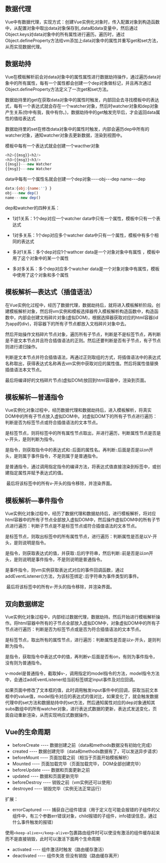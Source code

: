 ## 数据代理

​		Vue中有数据代理，实现方式：创建Vue实例化对象时，传入配置对象到构造函数中，从配置对象中取出data对象保存到_data和data变量中，然后通过Object.keys对data对象中的所有属性进行遍历。遍历时，通过Object.defineProperty方法给vm添加上data对象中的属性并重写get和set方法，从而实现数据代理。



## 数据劫持

​		Vue在模板解析前会对data对象中的属性属性进行数据劫持操作，通过遍历data对象中的所有属性，每有一个属性都会创建一个dep对象做标记，并且再次通过Object.defineProperty方法定义了一次get和set方法。

​		数据劫持里的get在获取data对象中的属性时触发，内部回会去寻找模板中的表达式，每有一个表达式就会存在一个watcher对象，然后时watcher对象和dep对象产生关系(你中有我，我中有你。)，数据劫持中的get触发完毕后，才会返回data属性的值给表达式

​		数据劫持里的set在修改data对象中的属性时触发，内部会遍历dep中所有的watcher对象，通知watcher对象去更新数据，渲染到视图中。



模板中每有一个表达式就会创建一个wacther对象 

```javascript
<h2>{{msg}}<h2/>
<h3>{{msg}}<h3/>
{{msg}}---new Watcher
{{msg}}---new Watcher
```

data中每有一个属性名就会创建一个dep对象----obj---dep  name---dep

```javascript
data:{obj:{name:''} }
obj---new dep()
name---new dep()
```

dep和watcher的四种关系：

- 1对1关系：1个dep对应一个watcher data中只有一个属性，模板中只有一个表达式

- 1对多关系：1个dep对应多个watcher data中只有一个属性，模板中有多个相同的表达式

- 多对1关系：多个dep对应1个wathcer data是一个对象对象中有属性 ，模板中用了这个对象中的某一个属性

- 多对多关系：多个dep对应多个watcher data是一个对象对象中有属性，模板中使用了这个对象和多个属性

  

## 模板解析—表达式（插值语法）

​		在Vue实例化过程中，经历了数据代理，数据劫持后，就将进入模板解析阶段。创建模板解析对象，然后将vm实例和模板选择器传入模板解析构造函数中，构造函数中，内部会创建文档碎片对象(虚拟DOM)，根据选择器获取对应的html容器(id为app的div)，将容器下的所有子节点都放入文档碎片对象中去。

​		然后开始操作文档碎片节点对象，遍历所有子节点，判断是不是标签节点，再判断是不是文本节点并且符合插值语法的正则。然后还要判断是否有子节点，有子节点则进行递归操作。

​		判断是文本节点并符合插值语法，再通过正则取组的方式，将插值语法中的表达式名称取出，获得表达式名称再去vm实例中获取对应的属性值。然后将属性值替换插值语法本文节点。

​		最后将编译好的文档碎片节点(虚拟DOM)放回到html容器中，渲染到页面。



## 模板解析—普通指令

​		Vue实例化对象过程中，经历数据代理和数据劫持后，进入模板解析，将真实DOM中的所有子节点放入虚拟DOM中。对虚拟DOM下的所有子节点进行遍历：判断是否为标签节点或符合插值语法的文本节点。

​		是标签节点，则将标签中的所有属性节点取出，并进行遍历，判断属性节点是否是v-开头，是则判断为指令。

​		是指令，则获取指令中的表达式和`:`后面的属性名。再判断`:`后面是否是以on开头，是则属于事件指令，不是则属于是普通指令。

​		是普通指令，通过调用指定指令的编译方法，将表达式值直接渲染到标签中，或创建指定属性并赋予表达式的值。

​		最后将该标签中的所有v-开头的指令移除，并渲染界面。



## 模板解析—事件指令

​		Vue实例化对象过程中，经历了数据代理和数据劫持后，进行模板解析，将对应html容器中的所有子节点全部放入虚拟DOM中，然后操作虚拟DOM中的所有子节点进行遍历：判断子节点是不是标签节点或符合插值语法的文本节点。

​		是标签节点，则取出标签中的所有属性节点，进行遍历：判断属性是否是以V-开头，是则说明是指令。

​		是指令，则获取表达式的值，并获取`:`后的字符串，然后判断`:`前是否是以on开头，是则说明是事件指令，不是则说明是普通指令。

​		是事件指令，则vm实例获取表达式对应的事件回调函数，通过addEventListener()方法，为该标签绑定`:`后字符串为事件类型的事件。

​		最后将该标签中的所有v-开头的指令移除，并渲染界面。



## 双向数据绑定

​		Vue实例化对象过程中，内部经过数据代理，数据劫持。然后开始进行模板解析操作。将html容器中所有的子节点全部放入虚拟DOM中，对象虚拟DOM中的所有子节点进行遍历：判断是否为标签节点或是否为符合插值语法的文本节点。

​		是标签节点，取出所有的属性节点，进行遍历：判断属性是否是以v-开头，是则判断为指令。

​		是指令，获取指令中表达式中的值，再判断v-后面是否有on，有则为事件指令，没有则为普通指令。

​	   v-model是普通指令，截取掉v-，调用指定的model指令的方法，model指令方法中，会通过addEventListener给当前标签绑定input事件及对应回调。

​		如果页面中修改了文本框的值，此时调用触发input事件中的回调，获取当前文本框中的value值，model指令对应的表达式的值对比，如果变化了，就会触发数据代理中的set方法和数据劫持中的set方法，然后通知属性对应的dep对象通知其subs数组中的所有watcher对象，进行表达式数据的更新，表达式发送变化，页面自动重新渲染，从而实现响应式数据操作。

## Vue的生命周期

- beforeCreate  ----  数据创建之前（data和methods数据没有初始化完成）
- created  ----  数据创建完毕（data和methods数据有了，可以发送异步请求）
- beforeMount  ----  页面加载之前（相当于页面开始模板解析）
- Mounted  ----  页面加载完毕（页面加载完毕，   DOM全部创建完毕）
- beforeUpdate  ----  数据和页面更新之前
- updated  ----  数据和页面更新完毕
- beforeDestroy  ----  销毁之前（vm实例还可以使用）
- destroyed  ----  销毁完毕（实例无法正常运行）

扩展：

- errorCaptured  ----  捕获自己组件错误（用于定义在可能会报错的子组件的父组件中，有三个参数err错误对象，child报错的子组件，info错误信息，通过什么事件触发的报错）

使用`<keep-alive></keep-alive>`包裹路由组件时可以使没有激活的组件缓存起来而不是直接销毁，此时可以激活下面两个生命周期

- activated  ----  组件激活时触发（路由缓存激活）
- deactivated  ----  组件失效 但没有销毁（路由缓存离开）

